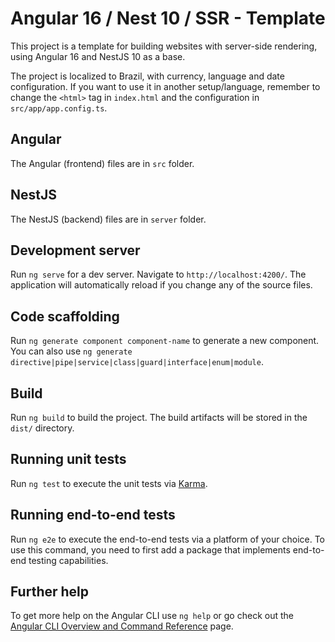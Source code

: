 # Angular 16 / Nest 10 / SSR - Template

This project is a template for building websites with server-side rendering, using Angular 16 and NestJS 10 as a base.

The project is localized to Brazil, with currency, language and date configuration. If you want to use it in another setup/language, remember to change the `<html>` tag in `index.html` and the configuration in `src/app/app.config.ts`.

## Angular

The Angular (frontend) files are in `src` folder.

## NestJS

The NestJS (backend) files are in `server` folder.

## Development server

Run `ng serve` for a dev server. Navigate to `http://localhost:4200/`. The application will automatically reload if you change any of the source files.

## Code scaffolding

Run `ng generate component component-name` to generate a new component. You can also use `ng generate directive|pipe|service|class|guard|interface|enum|module`.

## Build

Run `ng build` to build the project. The build artifacts will be stored in the `dist/` directory.

## Running unit tests

Run `ng test` to execute the unit tests via [Karma](https://karma-runner.github.io).

## Running end-to-end tests

Run `ng e2e` to execute the end-to-end tests via a platform of your choice. To use this command, you need to first add a package that implements end-to-end testing capabilities.

## Further help

To get more help on the Angular CLI use `ng help` or go check out the [Angular CLI Overview and Command Reference](https://angular.io/cli) page.
